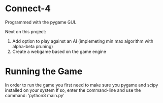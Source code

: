 # Connect-4

Programmed with the pygame GUI.

Next on this project:
1. Add option to play against an AI (implemeting min max algorithm with alpha-beta pruning)
2. Create a webgame based on the game engine

# Running the Game
In order to run the game you first need to make sure you pygame and scipy installed on your system
If so, enter the command-line and use the command: 'python3 main.py'